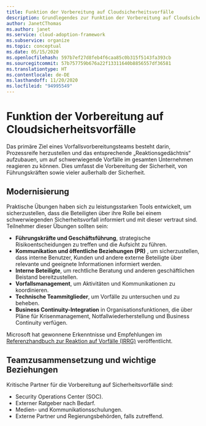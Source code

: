 ```yaml
---
title: Funktion der Vorbereitung auf Cloudsicherheitsvorfälle
description: Grundlegendes zur Funktion der Vorbereitung auf Cloudsicherheitsvorfälle.
author: JanetCThomas
ms.author: janet
ms.service: cloud-adoption-framework
ms.subservice: organize
ms.topic: conceptual
ms.date: 05/15/2020
ms.openlocfilehash: 597b7ef27d8feb4f6caa85c0b315f5143fa393cb
ms.sourcegitcommit: 57b757759b676a22f13311640b8856557df36581
ms.translationtype: HT
ms.contentlocale: de-DE
ms.lasthandoff: 11/20/2020
ms.locfileid: "94995549"
---
```

# <a name="function-of-cloud-security-incident-preparation"></a>Funktion der Vorbereitung auf Cloudsicherheitsvorfälle

Das primäre Ziel eines Vorfallsvorbereitungsteams besteht darin, Prozessreife herzustellen und das entsprechende „Reaktionsgedächtnis“ aufzubauen, um auf schwerwiegende Vorfälle im gesamten Unternehmen reagieren zu können. Dies umfasst die Vorbereitung der Sicherheit, von Führungskräften sowie vieler außerhalb der Sicherheit.

## <a name="modernization"></a>Modernisierung

Praktische Übungen haben sich zu leistungsstarken Tools entwickelt, um sicherzustellen, dass die Beteiligten über ihre Rolle bei einem schwerwiegenden Sicherheitsvorfall informiert und mit dieser vertraut sind. Teilnehmer dieser Übungen sollten sein:

- **Führungskräfte und Geschäftsführung**, strategische Risikoentscheidungen zu treffen und die Aufsicht zu führen.
- **Kommunikation und öffentliche Beziehungen (PR)** , um sicherzustellen, dass interne Benutzer, Kunden und andere externe Beteiligte über relevante und geeignete Informationen informiert werden.
- **Interne Beteiligte**, um rechtliche Beratung und anderen geschäftlichen Beistand bereitzustellen.
- **Vorfallsmanagement**, um Aktivitäten und Kommunikationen zu koordinieren.
- **Technische Teammitglieder**, um Vorfälle zu untersuchen und zu beheben.
- **Business Continuity-Integration** in Organisationsfunktionen, die über Pläne für Krisenmanagement, Notfallwiederherstellung und Business Continuity verfügen.

<!-- docutune:casing "Incident Response Reference Guide" "IRRG" -->
<!-- cSpell:ignore IRRG -->

Microsoft hat gewonnene Erkenntnisse und Empfehlungen im [Referenzhandbuch zur Reaktion auf Vorfälle (IRRG)](https://aka.ms/IRRG) veröffentlicht.

## <a name="team-composition-and-key-relationships"></a>Teamzusammensetzung und wichtige Beziehungen

Kritische Partner für die Vorbereitung auf Sicherheitsvorfälle sind:

- Security Operations Center (SOC).
- Externer Ratgeber nach Bedarf.
- Medien- und Kommunikationsschulungen.
- Externe Partner und Regierungsbehörden, falls zutreffend.
